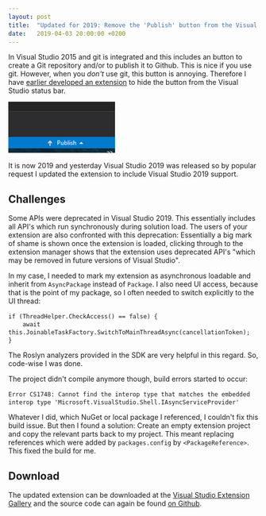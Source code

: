 ```yaml
---
layout: post
title:  "Updated for 2019: Remove the 'Publish' button from the Visual Studio status bar"
date:   2019-04-03 20:00:00 +0200
---
```


In Visual Studio 2015 and git is integrated and this includes an button to create a Git repository and/or to publish it to Github. This is nice if you use git. However, when you *don't* use git, this button is annoying. Therefore I have [earlier developed an extension](/blog/2016/07/23/remove-the-publish-button-from-visual-studio) to hide the button from the Visual Studio status bar.

![Visual Studio publish button](/images/blog/2016-07-23-remove-the-publish-button-from-visual-studio-vs.png)

It is now 2019 and yesterday Visual Studio 2019 was released so by popular request I updated the extension to include Visual Studio 2019 support.

## Challenges

Some APIs were deprecated in Visual Studio 2019. This essentially includes all API's which run synchronously during solution load. The users of your extension are also confronted with this deprecation: Essentially a big mark of shame is shown once the extension is loaded, clicking through to the extension manager shows that the extension uses deprecated API's "which may be removed in future versions of Visual Studio".

In my case, I needed to mark my extension as asynchronous loadable and inherit from `AsyncPackage` instead of `Package`. I also need UI access, because that is the point of my package, so I often needed to switch explicitly to the UI thread:

	if (ThreadHelper.CheckAccess() == false) {
	    await this.JoinableTaskFactory.SwitchToMainThreadAsync(cancellationToken);
	}

The Roslyn analyzers provided in the SDK are very helpful in this regard. So, code-wise I was done.

The project didn't compile anymore though, build errors started to occur:

    Error CS1748: Cannot find the interop type that matches the embedded interop type 'Microsoft.VisualStudio.Shell.IAsyncServiceProvider'

Whatever I did, which NuGet or local package I referenced, I couldn't fix this build issue. But then I found a solution: Create an empty extension project and copy the relevant parts back to my project. This meant replacing references which were added by `packages.config` by `<PackageReference>`. This fixed the build for me.

## Download

The updated extension can be downloaded at the [Visual Studio Extension Gallery](https://visualstudiogallery.msdn.microsoft.com/6e8c558f-b681-4a6a-931b-4efb04714364) and the source code can again be found [on Github](https://github.com/Sebazzz/VsRemovePublishButton).
